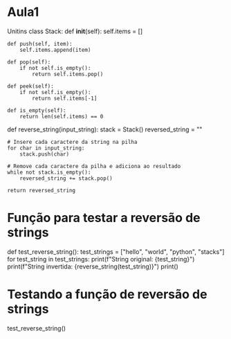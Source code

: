 # Aula1
Unitins
class Stack:
    def __init__(self):
        self.items = []

    def push(self, item):
        self.items.append(item)

    def pop(self):
        if not self.is_empty():
            return self.items.pop()

    def peek(self):
        if not self.is_empty():
            return self.items[-1]

    def is_empty(self):
        return len(self.items) == 0

def reverse_string(input_string):
    stack = Stack()
    reversed_string = ""

    # Insere cada caractere da string na pilha
    for char in input_string:
        stack.push(char)

    # Remove cada caractere da pilha e adiciona ao resultado
    while not stack.is_empty():
        reversed_string += stack.pop()

    return reversed_string

# Função para testar a reversão de strings
def test_reverse_string():
    test_strings = ["hello", "world", "python", "stacks"]
    for test_string in test_strings:
        print(f"String original: {test_string}")
        print(f"String invertida: {reverse_string(test_string)}")
        print()

# Testando a função de reversão de strings
test_reverse_string()

